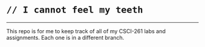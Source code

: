 # `// I cannot feel my teeth`

---

This repo is for me to keep track of all of my CSCI-261 labs and assignments. Each one is in a different branch.
